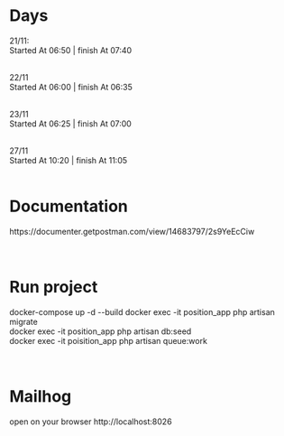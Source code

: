 <h1>Days</h1>
21/11:<br>
Started At 06:50 | finish At 07:40<br><br>

22/11<br>
Started At 06:00 | finish At 06:35<br><br>

23/11<br>
Started At 06:25  | finish At 07:00<br><br>

27/11<br>
Started At 10:20 | finish At 11:05<br><br>

<h1>Documentation</h1>
https://documenter.getpostman.com/view/14683797/2s9YeEcCiw<br><br><br>


<h1>Run project</h1>

docker-compose up -d --build
docker exec -it position_app php artisan migrate<br>
docker exec -it position_app php artisan db:seed<br>
docker exec -it poisition_app php artisan queue:work<br><br><br>

<h1>Mailhog</h1>

open on your browser http://localhost:8026
